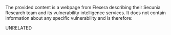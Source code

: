 The provided content is a webpage from Flexera describing their Secunia Research team and its vulnerability intelligence services. It does not contain information about any specific vulnerability and is therefore:

UNRELATED